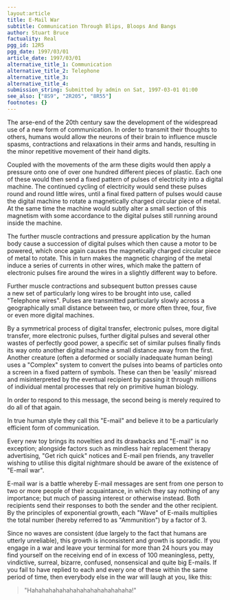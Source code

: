 ```yaml
---
layout:article
title: E-Mail War
subtitle: Communication Through Blips, Bloops And Bangs
author: Stuart Bruce
factuality: Real
pgg_id: 12R5
pgg_date: 1997/03/01
article_date: 1997/03/01
alternative_title_1: Communication
alternative_title_2: Telephone
alternative_title_3: 
alternative_title_4: 
submission_string: Submitted by admin on Sat, 1997-03-01 01:00
see_also: ["8S9", "2R205", "8R55"]
footnotes: {}
---
```

<div>
<p>The arse-end of the 20th century saw the development of the widespread use of a new form of communication. In order to transmit their thoughts to others, humans would allow the neurons of their brain to influence muscle spasms, contractions and relaxations in their arms and hands, resulting in the minor repetitive movement of their hand digits.</p>
<p>Coupled with the movements of the arm these digits would then apply a pressure onto one of over one hundred different pieces of plastic. Each one of these would then send a fixed pattern of pulses of electricity into a digital machine. The continued cycling of electricity would send these pulses round and round little wires, until a final fixed pattern of pulses would cause the digital machine to rotate a magnetically charged circular piece of metal. At the same time the machine would subtly alter a small section of this magnetism with some accordance to the digital pulses still running around inside the machine.</p>
<p>The further muscle contractions and pressure application by the human body cause a succession of digital pulses which then cause a motor to be powered, which once again causes the magnetically charged circular piece of metal to rotate. This in turn makes the magnetic charging of the metal induce a series of currents in other wires, which make the pattern of electronic pulses fire around the wires in a slightly different way to before.</p>
<p>Further muscle contractions and subsequent button presses cause<br>
a new set of particularly long wires to be brought into use, called "Telephone wires". Pulses are transmitted particularly slowly across a geographically small distance between two, or more often three, four, five or even more digital machines.</p>
<p>By a symmetrical process of digital transfer, electronic pulses, more digital transfer, more electronic pulses, further digital pulses and several other wastes of perfectly good power, a specific set of similar pulses finally finds its way onto another digital machine a small distance away from the first. Another creature (often a deformed or socially inadequate human being) uses a "Complex" system to convert the pulses into beams of particles onto a screen in a fixed pattern of symbols. These can then be 'easily' misread and misinterpreted by the eventual recipient by passing it through millions of individual mental processes that rely on primitive human biology.</p>
<p>In order to respond to this message, the second being is merely required to do all of that again.</p>
<p>In true human style they call this "E-mail" and believe it to be a particularly efficient form of communication.</p>
<p>Every new toy brings its novelties and its drawbacks and "E-mail" is no exception; alongside factors such as mindless hair replacement therapy advertising, "Get rich quick" notices and E-mail pen friends, any traveller wishing to utilise this digital nightmare should be aware of the existence of "E-mail war".</p>
<p>E-mail war is a battle whereby E-mail messages are sent from one person to two or more people of their acquaintance, in which they say nothing of any importance; but much of passing interest or otherwise instead. Both recipients send their responses to both the sender and the other recipient. By the principles of exponential growth, each "Wave" of E-mails multiplies the total number (hereby referred to as "Ammunition") by a factor of 3.</p>
<p>Since no waves are consistent (due largely to the fact that humans are utterly unreliable), this growth is inconsistent and growth is sporadic. If you engage in a war and leave your terminal for more than 24 hours you may find yourself on the receiving end of in excess of 100 meaningless, petty, vindictive, surreal, bizarre, confused, nonsensical and quite big E-mails. If you fail to have replied to each and every one of these within the same period of time, then everybody else in the war will laugh at you, like this:</p>
<blockquote>"Hahahahahahahahahahahahahahaha!"</blockquote>
</div>
